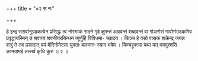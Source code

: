 +++
title = "०२ स नः"

+++

हे इन्द्र ससर्वानुग्रहकत्वेन प्रसिद्धः त्वं नोस्माकं सदने गृहे क्षुमन्तं अन्नवन्तं शब्दवन्तं वा गोअर्णसं गावोर्णउदकमिव प्रवृद्धायस्मिन् तं श्रवाय्यं श्रवणीयंरयिन्धनं व्यूर्णुहि विविधमा- च्छादय । किञ्च हे वसो वासक शक्रेन्द्र जयतः शत्रुं ते तव प्रसादात् वयं मेदिनोमेदसा युक्ताः बलवन्तः स्याम भवेम । किम्बहूक्त्या यथा यत् वयमुश्मसि कामयामहे तत्सर्वं कृधि कुरु ॥ २ ॥